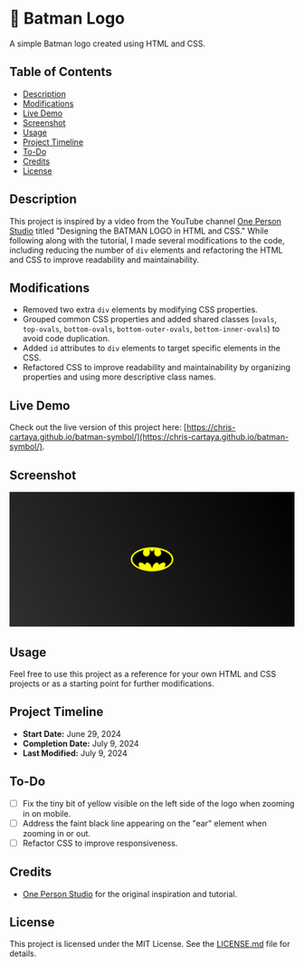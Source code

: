 # 🦇 Batman Logo

A simple Batman logo created using HTML and CSS.

## Table of Contents
- [Description](#description)
- [Modifications](#modifications)
- [Live Demo](#live-demo)
- [Screenshot](#screenshot)
- [Usage](#usage)
- [Project Timeline](#project-timeline)
- [To-Do](#to-do)
- [Credits](#credits)
- [License](#license)

## Description

This project is inspired by a video from the YouTube channel [One Person Studio](https://www.youtube.com/watch?v=iruECu19Nx4) titled "Designing the BATMAN LOGO in HTML and CSS." While following along with the tutorial, I made several modifications to the code, including reducing the number of `div` elements and refactoring the HTML and CSS to improve readability and maintainability.

## Modifications
- Removed two extra `div` elements by modifying CSS properties.
- Grouped common CSS properties and added shared classes (`ovals`, `top-ovals`, `bottom-ovals`, `bottom-outer-ovals`, `bottom-inner-ovals`) to avoid code duplication.
- Added `id` attributes to `div` elements to target specific elements in the CSS.
- Refactored CSS to improve readability and maintainability by organizing properties and using more descriptive class names.

## Live Demo

Check out the live version of this project here: [https://chris-cartaya.github.io/batman-symbol/](https://chris-cartaya.github.io/batman-symbol/).

## Screenshot

![Batman Logo](images/batman-symbol-screenshot-from-website.jpg)

## Usage

Feel free to use this project as a reference for your own HTML and CSS projects or as a starting point for further modifications.

## Project Timeline

- **Start Date:** June 29, 2024
- **Completion Date:** July 9, 2024
- **Last Modified:** July 9, 2024

## To-Do

- [ ] Fix the tiny bit of yellow visible on the left side of the logo when zooming in on mobile.
- [ ] Address the faint black line appearing on the "ear" element when zooming in or out.
- [ ] Refactor CSS to improve responsiveness.

## Credits

- [One Person Studio](https://www.youtube.com/@OnePersonStudioo) for the original inspiration and tutorial.

## License

This project is licensed under the MIT License. See the [LICENSE.md](./LICENSE.md) file for details.

